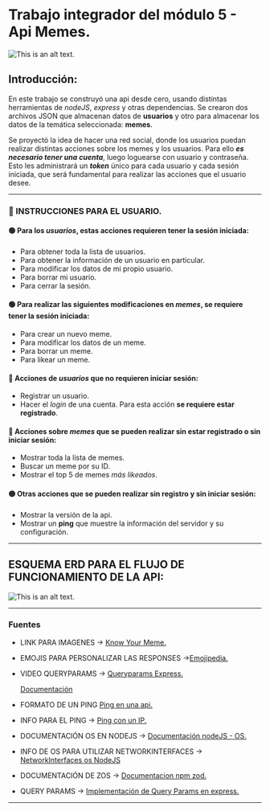# Trabajo integrador del módulo 5 - Api Memes.


![This is an alt text.](https://pbs.twimg.com/media/GJ0fdA3WAAA4EeZ?format=jpg&name=medium)

## Introducción:

En este trabajo se construyó una api desde cero, usando distintas herramientas de *nodeJS*, *express* y otras dependencias.
Se crearon dos archivos JSON que almacenan datos de **usuarios** y otro para almacenar los datos de la temática seleccionada: **memes**.

Se proyectó la idea de hacer una red social, donde los usuarios puedan realizar distintas acciones sobre los memes y los usuarios. Para ello ***es necesario tener una cuenta***, luego loguearse con usuario y contraseña. Esto les administrará un ***token*** único para cada usuario y cada sesión iniciada, que será fundamental para realizar las acciones que el usuario desee.

***

### 📍 INSTRUCCIONES PARA EL USUARIO.

#### 🟢 Para los ***usuarios***, estas acciones requieren tener la sesión iniciada:

* Para obtener toda la lista de usuarios.
* Para obtener la información de un usuario en particular.
* Para modificar los datos de mi propio usuario.
* Para borrar mi usuario.
* Para cerrar la sesión.
  
#### 🟢 Para realizar las siguientes modificaciones en ***memes***, se requiere tener la sesión iniciada:

* Para crear un nuevo meme.
* Para modificar los datos de un meme.
* Para borrar un meme.
* Para likear un meme.

#### 🔴 Acciones de ***usuarios*** que no requieren iniciar sesión:

* Registrar un usuario.
* Hacer el *login* de una cuenta. Para esta acción **se requiere estar registrado**.

#### 🔴 Acciones sobre ***memes*** que se pueden realizar sin estar registrado o sin iniciar sesión:

* Mostrar toda la lista de memes.
* Buscar un meme por su ID.
* Mostrar el top 5 de memes *más likeados*.

#### 🟡 Otras acciones que se pueden realizar sin registro y sin iniciar sesión:

* Mostrar la versión de la api.
* Mostrar un **ping** que muestre la información del servidor y su configuración.

***
## ESQUEMA ERD PARA EL FLUJO DE FUNCIONAMIENTO DE LA API:
![This is an alt text.](https://)

***

### Fuentes ###

* LINK PARA IMAGENES -> [Know Your Meme.](https://knowyourmeme.com/)
* EMOJIS PARA PERSONALIZAR LAS RESPONSES ->[Emojipedia.](https://emojipedia.org/)
* VIDEO QUERYPARAMS -> [Queryparams Express.](https://www.youtube.com/watch?v=--TQwiNIw28&t=315s)

  <u> Documentación </u>
* FORMATO DE UN PING [Ping en una api.](https://www.dotcom-monitor.com/wiki/es/knowledge-base/api-ping/)
* INFO PARA EL PING -> [Ping con un IP.](https://kinsta.com/es/base-de-conocimiento/como-hacer-ping-a-una-direccion-ip/)
* DOCUMENTACIÓN OS EN NODEJS -> [Documentación nodeJS - OS.](https://nodejs.org/api/os.html)
* INFO DE OS PARA UTILIZAR NETWORKINTERFACES -> [NetworkInterfaces os NodeJS](https://www.geeksforgeeks.org/node-js-os-networkinterfaces-method/)
* DOCUMENTACIÓN DE ZOS -> [Documentacion npm zod.](https://www.npmjs.com/package/zod)
* QUERY PARAMS -> [Implementación de Query Params en express.](https://keepcoding.io/blogque-significa-el-req-query-en-express-js/)
***